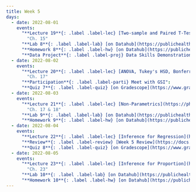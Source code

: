 ```yaml
---
title: Week 5
days:
  - date: 2022-08-01
    events:
      "**Lecture 19**{: .label .label-lec} [Two-sample and Paired T-Tests](https://ph142-ucb.github.io/su22/src/l19-ttests.pdf)":
        "Ch. 15"
      "**Lab 8**{: .label .label-lab} [on Datahub](https://publichealth.datahub.berkeley.edu/hub/user-redirect/git-pull?repo=https%3A%2F%2Fgithub.com%2Fph142-ucb%2Fph142-su22&urlpath=rstudio%2F&branch=main) (Due August 2)":
      "**Homework 8**{: .label .label-hw} [on Datahub](https://publichealth.datahub.berkeley.edu/hub/user-redirect/git-pull?repo=https%3A%2F%2Fgithub.com%2Fph142-ucb%2Fph142-su22&urlpath=rstudio%2F&branch=main)":
      "**Data Project**{: .label .label-proj} Data Skills Demonstration Part II (Due 10:00 PM PST)":
  - date: 2022-08-02
    events:
      "**Lecture 20**{: .label .label-lec} [ANOVA, Tukey's HSD, Bonferroni Method](https://ph142-ucb.github.io/su22/src/anova.pdf)": 
        "Ch. 17"
      "**Participation**{: .label .label-parti} Meet with GSI":
      "**Quiz 7**{: .label .label-quiz} [on Gradescope](https://www.gradescope.com/courses/400123/assignments/2144155) (Due Aug. 3rd, 12:00 PM PST))":
  - date: 2022-08-03
    events:
      "**Lecture 21**{: .label .label-lec} [Non-Parametrics](https://ph142-ucb.github.io/su22/src/l21-non-para.pdf)":
        "Ch. 17 & 18"
      "**Lab 9**{: .label .label-lab} [on Datahub](https://publichealth.datahub.berkeley.edu/hub/user-redirect/git-pull?repo=https%3A%2F%2Fgithub.com%2Fph142-ucb%2Fph142-su22&urlpath=rstudio%2F&branch=main) (Due Aug. 4)":
      "**Homework 9**{: .label .label-hw} [on Datahub](https://publichealth.datahub.berkeley.edu/hub/user-redirect/git-pull?repo=https%3A%2F%2Fgithub.com%2Fph142-ucb%2Fph142-su22&urlpath=rstudio%2F&branch=main)":
  - date: 2022-08-04
    events:
      "**Lecture 22**{: .label .label-lec} [Inference for Regression](https://ph142-ucb.github.io/su22/src/l22-reginf.pdf)":
      "**Review**{: .label .label-review} [Week 5 Review](https://docs.google.com/presentation/d/1IaQzujyTFoEhsr88DonbU_lec4HRspRNuhr3goMXHqs/edit?usp=sharing)":
      "**Quiz 8**{: .label .label-quiz} [on Gradescope](https://www.gradescope.com/courses/400123/assignments/2144168) (Due Aug. 5th, 12:00 PM PST)":
  - date: 2022-08-05
    events:
      "**Lecture 23**{: .label .label-lec} [Inference for Proportion](https://ph142-ucb.github.io/su22/src/l23-prop.pdf)":
        "Ch. 23"
      "**Lab 10**{: .label .label-lab} [on Datahub](https://publichealth.datahub.berkeley.edu/hub/user-redirect/git-pull?repo=https%3A%2F%2Fgithub.com%2Fph142-ucb%2Fph142-su22&urlpath=rstudio%2F&branch=main) (Due Aug. 8)":
      "**Homework 10**{: .label .label-hw} [on Datahub](https://publichealth.datahub.berkeley.edu/hub/user-redirect/git-pull?repo=https%3A%2F%2Fgithub.com%2Fph142-ucb%2Fph142-su22&urlpath=rstudio%2F&branch=main)":
---
```

